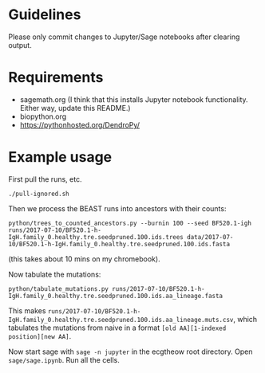 # Guidelines

Please only commit changes to Jupyter/Sage notebooks after clearing output.


# Requirements

- sagemath.org (I think that this installs Jupyter notebook functionality. Either way, update this README.)
- biopython.org
- https://pythonhosted.org/DendroPy/


# Example usage

First pull the runs, etc.

    ./pull-ignored.sh

Then we process the BEAST runs into ancestors with their counts:

    python/trees_to_counted_ancestors.py --burnin 100 --seed BF520.1-igh runs/2017-07-10/BF520.1-h-IgH.family_0.healthy.tre.seedpruned.100.ids.trees data/2017-07-10/BF520.1-h-IgH.family_0.healthy.tre.seedpruned.100.ids.fasta

(this takes about 10 mins on my chromebook).

Now tabulate the mutations:

    python/tabulate_mutations.py runs/2017-07-10/BF520.1-h-IgH.family_0.healthy.tre.seedpruned.100.ids.aa_lineage.fasta

This makes `runs/2017-07-10/BF520.1-h-IgH.family_0.healthy.tre.seedpruned.100.ids.aa_lineage.muts.csv`, which tabulates the mutations from naive in a format `[old AA][1-indexed position][new AA]`.

Now start sage with `sage -n jupyter` in the ecgtheow root directory.
Open `sage/sage.ipynb`.
Run all the cells.

